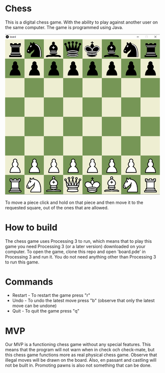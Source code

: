 # Chess
This is a digital chess game. With the ability to play against another user on the same computer. The game is programmed using Java.

![](schack.png)

To move a piece click and hold on that piece and then move it to the requested square, out of the ones that are allowed.

# How to build
The chess game uses Processing 3 to run, which means that to play this game you need Processing 3 (or a later version) downloaded on your computer. To open the game, clone this repo and open 'board.pde' in Processing 3 and run it. You do not need anything other than Processing 3
to run this game.

# Commands
* Restart - To restart the game press "r"
* Undo - To undo the latest move press "b" (observe that only the latest move can be undone)
* Quit - To quit the game press "q"

# MVP
Our MVP is a functioning chess game without any special features. This means that the program will not warn when in check och check-mate, but this chess game functions more as real physical chess game. Observe that illegal moves will be drawn on the board. Also, en passant and castling will not be built in. Promoting pawns is also not something that can be done.

